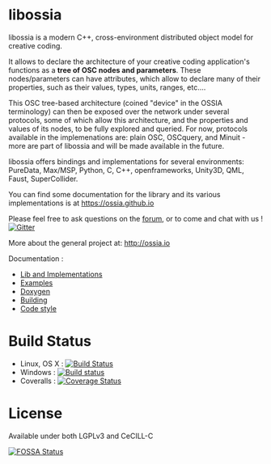 libossia
===

libossia is a modern C++, cross-environment distributed object model for creative coding.

It allows to declare the architecture of your creative coding application's functions as a **tree of OSC nodes and parameters**. These nodes/parameters can have attributes, which allow to declare many of their properties, such as their values, types, units, ranges, etc....

This OSC tree-based architecture (coined "device" in the OSSIA terminology) can then be exposed over the network under several protocols, some of which allow this architecture, and the properties and values of its nodes, to be fully explored and queried. For now, protocols available in the implemenations are: plain OSC, OSCquery, and Minuit - more are part of libossia and will be made available in the future.

libossia offers bindings and implementations for several environments: PureData, Max/MSP, Python, C, C++, openframeworks, Unity3D, QML, Faust, SuperCollider.

You can find some documentation for the library and its various implementations is at https://ossia.github.io

Please feel free to ask questions on the [forum](http://forum.ossia.io/c/libossia), or to come and chat with us ! [![Gitter](https://badges.gitter.im/ossia/libossia.svg)](https://gitter.im/ossia/libossia?utm_source=badge&utm_medium=badge&utm_campaign=pr-badge)

More about the general project at: http://ossia.io

Documentation :
* [Lib and Implementations](https://ossia.github.io/ossia-docs)
* [Examples](https://github.com/ossia/libossia/tree/master/examples)
* [Doxygen](http://ossia.github.io/libossia/html)
* [Building](https://github.com/ossia/libossia/wiki/Building)
* [Code style](https://github.com/ossia/libossia/wiki/Code-style-guide)

Build Status
============
* Linux, OS X : [![Build Status](https://travis-ci.org/ossia/libossia.svg)](https://travis-ci.org/ossia/libossia)
* Windows : [![Build status](https://ci.appveyor.com/api/projects/status/ut3o8p64lib3ie1w?svg=true)](https://ci.appveyor.com/project/JeanMichalCelerier/libossia)
* Coveralls : [![Coverage Status](https://coveralls.io/repos/github/ossia/libossia/badge.svg?branch=master)](https://coveralls.io/github/ossia/libossia?branch=master)

License
=======
Available under both LGPLv3 and CeCILL-C

[![FOSSA Status](https://app.fossa.io/api/projects/git%2Bhttps%3A%2F%2Fgithub.com%2FOSSIA%2Flibossia.svg?type=shield)](https://app.fossa.io/projects/git%2Bhttps%3A%2F%2Fgithub.com%2FOSSIA%2Flibossia?ref=badge_shield)
